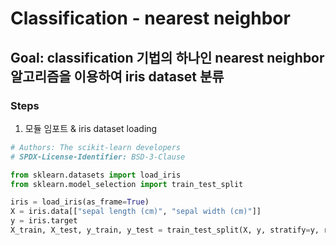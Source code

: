 # Classification - nearest neighbor

## Goal: classification 기법의 하나인 nearest neighbor 알고리즘을 이용하여 iris dataset 분류

### Steps

1. 모듈 임포트 & iris dataset loading
```python
# Authors: The scikit-learn developers
# SPDX-License-Identifier: BSD-3-Clause

from sklearn.datasets import load_iris
from sklearn.model_selection import train_test_split

iris = load_iris(as_frame=True)
X = iris.data[["sepal length (cm)", "sepal width (cm)"]]
y = iris.target
X_train, X_test, y_train, y_test = train_test_split(X, y, stratify=y, random_state=0)
```

